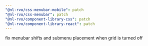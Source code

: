 ```yaml
---
"@nl-rvo/css-menubar-mobile": patch
"@nl-rvo/css-menubar": patch
"@nl-rvo/component-library-css": patch
"@nl-rvo/component-library-react": patch
---
```


fix menubar shifts and submenu placement when grid is turned off
